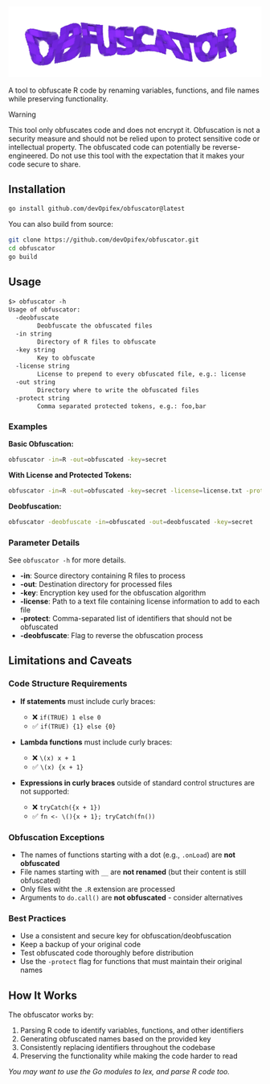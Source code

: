 ![obfuscator](obfuscator.png)

A tool to obfuscate R code by renaming variables, functions, and file names while preserving functionality.

> [!WARNING]
> This tool only obfuscates code and does not encrypt it.
> Obfuscation is not a security measure and should not be relied upon to protect 
> sensitive code or intellectual property.
> The obfuscated code can potentially be reverse-engineered.
> Do not use this tool with the expectation that it makes your code secure to share.

## Installation

```bash
go install github.com/devOpifex/obfuscator@latest
```

You can also build from source:

```bash
git clone https://github.com/devOpifex/obfuscator.git
cd obfuscator
go build
```

## Usage

```
$> obfuscator -h
Usage of obfuscator:
  -deobfuscate
        Deobfuscate the obfuscated files
  -in string
        Directory of R files to obfuscate
  -key string
        Key to obfuscate
  -license string
        License to prepend to every obfuscated file, e.g.: license
  -out string
        Directory where to write the obfuscated files
  -protect string
        Comma separated protected tokens, e.g.: foo,bar
```

### Examples

**Basic Obfuscation:**

```bash
obfuscator -in=R -out=obfuscated -key=secret
```

**With License and Protected Tokens:**

```bash
obfuscator -in=R -out=obfuscated -key=secret -license=license.txt -protect=myFunction,importantVar
```

**Deobfuscation:**

```bash
obfuscator -deobfuscate -in=obfuscated -out=deobfuscated -key=secret
```

### Parameter Details

See `obfuscator -h` for more details.

- **-in**: Source directory containing R files to process
- **-out**: Destination directory for processed files
- **-key**: Encryption key used for the obfuscation algorithm
- **-license**: Path to a text file containing license information to add to each file
- **-protect**: Comma-separated list of identifiers that should not be obfuscated
- **-deobfuscate**: Flag to reverse the obfuscation process

## Limitations and Caveats

### Code Structure Requirements

- **If statements** must include curly braces:
  - ❌ `if(TRUE) 1 else 0`
  - ✅ `if(TRUE) {1} else {0}`

- **Lambda functions** must include curly braces:
  - ❌ `\(x) x + 1`
  - ✅ `\(x) {x + 1}`

- **Expressions in curly braces** outside of standard control structures are not supported:
  - ❌ `tryCatch({x + 1})`
  - ✅ `fn <- \(){x + 1}; tryCatch(fn())`

### Obfuscation Exceptions

- The names of functions starting with a dot (e.g., `.onLoad`) are **not obfuscated**
- File names starting with `__` are **not renamed** (but their content is still obfuscated)
- Only files witht the `.R` extension are processed
- Arguments to `do.call()` are **not obfuscated** - consider alternatives

### Best Practices

- Use a consistent and secure key for obfuscation/deobfuscation
- Keep a backup of your original code
- Test obfuscated code thoroughly before distribution
- Use the `-protect` flag for functions that must maintain their original names

## How It Works

The obfuscator works by:
1. Parsing R code to identify variables, functions, and other identifiers
2. Generating obfuscated names based on the provided key
3. Consistently replacing identifiers throughout the codebase
4. Preserving the functionality while making the code harder to read

_You may want to use the Go modules to lex, and parse R code too._
